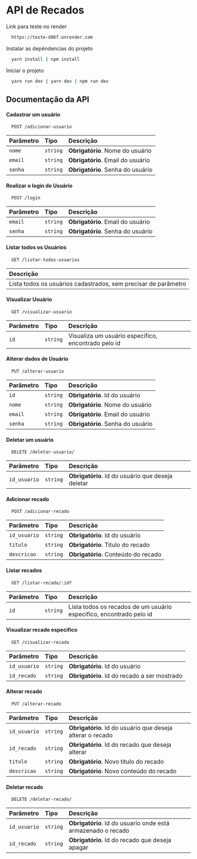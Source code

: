 # API de Recados

Link para teste no render

```bash
  https://teste-d86f.onrender.com
```

Instalar as depêndencias do projeto

```bash
  yarn install | npm install
```

Iniciar o projeto

```bash
  yarn run dev | yarn dev | npm run dev
```

## Documentação da API

#### Cadastrar um usuário

```http
  POST /adicionar-usuario
```

| Parâmetro   | Tipo       | Descrição                                   |
| :---------- | :--------- | :------------------------------------------ |
| `nome`      | `string` | **Obrigatório**. Nome do usuário |
| `email`      | `string` | **Obrigatório**. Email do usuário |
| `senha`      | `string` | **Obrigatório**. Senha do usuário |

#### Realizar o login de Usuário

```http
  POST /login
```

| Parâmetro   | Tipo       | Descrição                                   |
| :---------- | :--------- | :------------------------------------------ |
| `email`      | `string` | **Obrigatório**. Email do usuário |
| `senha`      | `string` | **Obrigatório**. Senha do usuário |

#### Listar todos os Usuários

```http
  GET /listar-todos-usuarios
```

| Descrição                                   |
| :------------------------------------------ |
| Lista todos os usuários cadastrados, sem precisar de parâmetro |

#### Visualizar Usuário

```http
  GET /visualizar-usuario
```

| Parâmetro   | Tipo       | Descrição                                   |
| :---------- | :--------- | :------------------------------------------ |
| `id`      | `string` |  Visualiza um usuário especifico, encontrado pelo id |

#### Alterar dados de Usuário

```http
  PUT /alterar-usuario
```

| Parâmetro   | Tipo       | Descrição                                   |
| :---------- | :--------- | :------------------------------------------ |
| `id`      | `string` | **Obrigatório**. Id do usuário |
| `nome`      | `string` | **Obrigatório**. Nome do usuário |
| `email`      | `string` | **Obrigatório**. Email do usuário |
| `senha`      | `string` | **Obrigatório**. Senha do usuário |


#### Deletar um usuário

```http
  DELETE /deletar-usuario/
```

| Parâmetro   | Tipo       | Descrição                                   |
| :---------- | :--------- | :------------------------------------------ |
| `id_usuario`      | `string` | **Obrigatório**. Id do usuário que deseja deletar |


#### Adicionar recado

```http
  POST /adicionar-recado
```

| Parâmetro   | Tipo       | Descrição                                   |
| :---------- | :--------- | :------------------------------------------ |
| `id_usuario`      | `string` | **Obrigatório**. Id do usuário |
| `titulo`      | `string` | **Obrigatório**. Titulo do recado |
| `descricao`      | `string` | **Obrigatório**. Conteúdo do recado |

#### Listar recados

```http
  GET /listar-recado/:id?
```

| Parâmetro   | Tipo       | Descrição                                   |
| :---------- | :--------- | :------------------------------------------ |
| `id`      | `string` | Lista todos os recados de um usuário especifico, encontrado pelo id |

#### Visualizar recado especifico

```http
  GET /visualizar-recado
```

| Parâmetro   | Tipo       | Descrição                                   |
| :---------- | :--------- | :------------------------------------------ |
| `id_usuario`      | `string` | **Obrigatório**. Id do usuário |
| `id_recado`      | `string` | **Obrigatório**. Id do recado a ser mostrado |


#### Alterar recado

```http
  PUT /alterar-recado
```

| Parâmetro   | Tipo       | Descrição                                   |
| :---------- | :--------- | :------------------------------------------ |
| `id_usuario`      | `string` | **Obrigatório**. Id do usuário  que deseja alterar o recado|
| `id_recado`      | `string` | **Obrigatório**. Id do recado que deseja alterar |
| `titulo`      | `string` | **Obrigatório**. Novo titulo do recado |
| `descricao`      | `string` | **Obrigatório**. Novo conteúdo do recado |

#### Deletar recado

```http
  DELETE /deletar-recado/
```

| Parâmetro   | Tipo       | Descrição                                   |
| :---------- | :--------- | :------------------------------------------ |
| `id_usuario`      | `string` | **Obrigatório**. Id do usuario onde está armazenado o recado |
| `id_recado`      | `string` | **Obrigatório**. Id do recado que deseja apagar |
